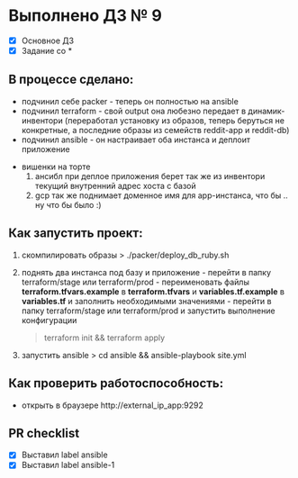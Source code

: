 # Выполнено ДЗ № 9

 - [X] Основное ДЗ
 - [X] Задание со *

## В процессе сделано:
  - подчинил себе packer - теперь он полностью на ansible
  - подчинил terraform - свой output она любезно передает в динамик-инвентори (переработал установку из образов, теперь беруться не конкретные, а последние образы из семейств reddit-app и reddit-db)
  - подчинил ansible - он настраивает оба инстанса и деплоит приложение
  * вишенки на торте
    1. ансибл при деплое приложения берет так же из инвентори текущий внутренний адрес хоста с базой
    2. gcp так же поднимает доменное имя для app-инстанса, что бы .. ну что бы было :)

## Как запустить проект:
  1. скомпилировать образы
    > ./packer/deploy_db_ruby.sh

  2. поднять два инстанса под базу и приложение
    - перейти в папку terraform/stage или terraform/prod
    - переименовать файлы **terraform.tfvars.example** в **terraform.tfvars** и **variables.tf.example** в **variables.tf** и заполнить необходимыми значениями
    - перейти в папку terraform/stage или terraform/prod и запустить выполнение конфигурации
      > terraform init && terraform apply

  3. запустить ansible
    > cd ansible && ansible-playbook site.yml

## Как проверить работоспособность:
 - открыть в браузере http://external_ip_app:9292


## PR checklist
 - [X] Выставил label ansible
 - [X] Выставил label ansible-1
